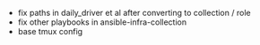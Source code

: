 - fix paths in daily_driver et al after converting to collection / role
- fix other playbooks in ansible-infra-collection
- base tmux config